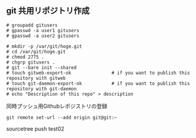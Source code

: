 ## git 共用リポジトリ作成

```
# groupadd gitusers
# gpasswd -a user1 gitusers
# gpasswd -a user2 gitusers
```

```
# mkdir -p /var/git/hoge.git
# cd /var/git/hoge.git
# chmod 2775 .
# chgrp gitusers .
# git --bare init --shared
# touch gitweb-export-ok               # if you want to publish this repository with gitweb
# touch git-daemon-export-ok           # if you want to publish this repository with git-daemon
# echo "Description of this repo" > description
```

同時プッシュ用Githubレポジストリの登録

```
git remote set-url --add origin git@git:~
```
sourcetree push test02
